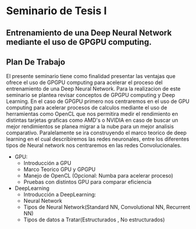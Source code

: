 # Seminario de Tesis I 

## Entrenamiento de una Deep Neural Network mediante el uso de GPGPU computing.

## Plan De Trabajo
El presente seminario tiene como finalidad presentar las ventajas que ofrece el uso de GPGPU computing para acelerar el proceso del entrenamiento de una Deep Neural Network. Para la realizacion de este seminario se plantea revisar conceptos de GPGPU computing y Deep Learning. En el caso de GPGPU primero nos centraremos en el uso de GPU computing para acelerar procesos de calculos mediante el uso de herramientas como OpenCL que nos permitira medir el rendimiento en distintas tarjetas graficas como AMD's o NVIDIA en caso de buscar un mejor rendimientos se planea migrar a la nube para un mejor analisis comparativo. 
Paralelamente se ira construyendo el marco teorico de deep learning en el cual describiremos las redes neuronales, entre los diferentes tipos de Neural network nos centraremos en las redes Convolucionales.

* GPU:
     + Introducción a GPU
     + Marco Teorico GPU y GPGPU
     + Manejo de OpenCL (Opcional: Numba para acelerar proceso)
     + Pruebas con distintos GPU para comparar eficiencia
* DeepLearning
     + Introducción a DeepLearning:
     + Neural Network
     + Tipos de Neural Network(Standard NN, Convolutional NN, Recurrent NN)
     + Tipos de datos  a Tratar(Estructurados , No estructurados)
    
